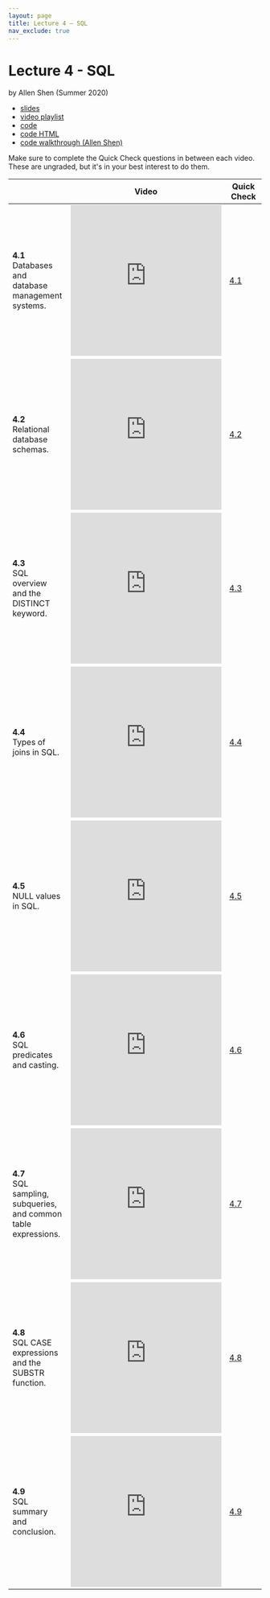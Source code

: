 ```yaml
---
layout: page
title: Lecture 4 – SQL
nav_exclude: true
---
```


# Lecture 4 - SQL

by Allen Shen (Summer 2020)

- [slides](https://docs.google.com/presentation/d/1caEDYQvjCiDbdXhk_LN-KJcV-EwX0YpLzX5chVptDgU/edit?usp=sharing)
- [video playlist](https://www.youtube.com/playlist?list=PLQCcNQgUcDfov5xwxGogaGS28vHZuA4r1)
- [code](https://data100.datahub.berkeley.edu/hub/user-redirect/git-sync?repo=https://github.com/DS-100/su20&subPath=lecture/lec04/)
- [code HTML](http://www.ds100.org/su20/resources/assets/lectures/lec04/lec04.html)
- [code walkthrough (Allen Shen)](https://youtu.be/zetdBg61eaE)

Make sure to complete the Quick Check questions in between each video. These are ungraded, but it's in your best interest to do them.

<table>
<colgroup>
<col style="width: 25%" />
<col style="width: 25%" />
<col style="width: 25%" />
</colgroup>
<thead>
<tr class="header">
<th></th>
<th>Video</th>
<th>Quick Check</th>
</tr>
</thead>
<tbody>
<tr>
<td><strong>4.1</strong> <br> Databases and database management systems.</td>
<td><iframe width="300" height="300" height src="https://www.youtube.com/embed/Zy2eB0jmUGw" frameborder="0" allow="accelerometer; autoplay; encrypted-media; gyroscope; picture-in-picture" allowfullscreen></iframe></td>
<td><a href="https://forms.gle/xTvPEbczdoDLZttH6" target="\_blank">4.1</a></td>
</tr>
<tr>
<td><strong>4.2</strong> <br> Relational database schemas.</td>
<td><iframe width="300" height="300" height src="https://www.youtube.com/embed/od0Cad1fVok" frameborder="0" allow="accelerometer; autoplay; encrypted-media; gyroscope; picture-in-picture" allowfullscreen></iframe></td>
<td><a href="https://forms.gle/pWYEJNTv97eWyb277" target="\_blank">4.2</a></td>
</tr>
<tr>
<td><strong>4.3</strong> <br> SQL overview and the DISTINCT keyword.</td>
<td><iframe width="300" height="300" height src="https://www.youtube.com/embed/IBvhQpg14J4" frameborder="0" allow="accelerometer; autoplay; encrypted-media; gyroscope; picture-in-picture" allowfullscreen></iframe></td>
<td><a href="https://forms.gle/4eGPRaMwKss6CzYo7" target="\_blank">4.3</a></td>
</tr>
<tr>
<td><strong>4.4</strong> <br> Types of joins in SQL.</td>
<td><iframe width="300" height="300" height src="https://www.youtube.com/embed/Sjl9hIdDCSI" frameborder="0" allow="accelerometer; autoplay; encrypted-media; gyroscope; picture-in-picture" allowfullscreen></iframe></td>
<td><a href="https://forms.gle/yzYntUJG9yjrtvn68" target="\_blank">4.4</a></td>
</tr>
<tr>
<td><strong>4.5</strong> <br> NULL values in SQL.</td>
<td><iframe width="300" height="300" height src="https://www.youtube.com/embed/Q9V2o88U_SI" frameborder="0" allow="accelerometer; autoplay; encrypted-media; gyroscope; picture-in-picture" allowfullscreen></iframe></td>
<td><a href="https://forms.gle/HGsx98FGk2QicaybA" target="\_blank">4.5</a></td>
</tr>
<tr>
<td><strong>4.6</strong> <br> SQL predicates and casting.</td>
<td><iframe width="300" height="300" height src="https://www.youtube.com/embed/vxmQiIGeBt8" frameborder="0" allow="accelerometer; autoplay; encrypted-media; gyroscope; picture-in-picture" allowfullscreen></iframe></td>
<td><a href="https://forms.gle/MR9feaaXQtfhJfdX7" target="\_blank">4.6</a></td>
</tr>
<tr>
<td><strong>4.7</strong> <br> SQL sampling, subqueries, and common table expressions.</td>
<td><iframe width="300" height="300" height src="https://www.youtube.com/embed/e8rdKI62Of4" frameborder="0" allow="accelerometer; autoplay; encrypted-media; gyroscope; picture-in-picture" allowfullscreen></iframe></td>
<td><a href="https://forms.gle/kUsq9FEpa9cRGgxg9" target="\_blank">4.7</a></td>
</tr>
<tr>
<td><strong>4.8</strong> <br> SQL CASE expressions and the SUBSTR function.</td>
<td><iframe width="300" height="300" height src="https://www.youtube.com/embed/4whyolB06Bo" frameborder="0" allow="accelerometer; autoplay; encrypted-media; gyroscope; picture-in-picture" allowfullscreen></iframe></td>
<td><a href="https://forms.gle/Jy4kpdKrPQF3qYdr6" target="\_blank">4.8</a></td>
</tr>
<tr>
<td><strong>4.9</strong> <br> SQL summary and conclusion.</td>
<td><iframe width="300" height="300" height src="https://www.youtube.com/embed/mqOX_E7l0lU" frameborder="0" allow="accelerometer; autoplay; encrypted-media; gyroscope; picture-in-picture" allowfullscreen></iframe></td>
<td><a href="https://forms.gle/c25P8qRVJ3GhCMey6" target="\_blank">4.9</a></td>
</tr>
